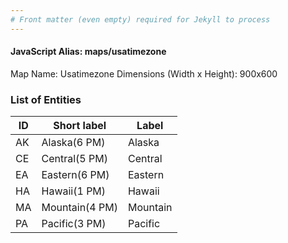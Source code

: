 ```yaml
---
# Front matter (even empty) required for Jekyll to process
---
```


#### JavaScript Alias: maps/usatimezone

Map Name: Usatimezone
Dimensions (Width x Height): 900x600





### List of Entities

ID | Short label | Label
---|---|---|
AK|Alaska(6 PM)|Alaska
CE|Central(5 PM)|Central
EA|Eastern(6 PM)|Eastern
HA|Hawaii(1 PM)|Hawaii
MA|Mountain(4 PM)|Mountain
PA|Pacific(3 PM)|Pacific

